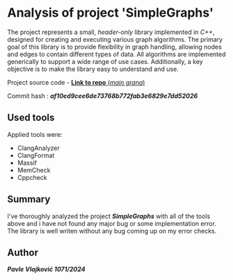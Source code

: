 # Analysis of project 'SimpleGraphs'

The project represents a small, _header-only_ library implemented in _C++_, designed for creating and executing various graph algorithms. The primary goal of this library is to provide flexibility in graph handling, allowing nodes and edges to contain different types of data. All algorithms are implemented generically to support a wide range of use cases. Additionally, a key objective is to make the library easy to understand and use.

Project source code - [**Link to repo** (_main grana_)](https://github.com/JovanDjordjevic/SimpleGraphs)

Commit hash : **_af10ed9cee6de73768b772fab3e6829e7dd52026_**

## Used tools

Applied tools were:
- ClangAnalyzer 
- ClangFormat
- Massif
- MemCheck
- Cppcheck

## Summary

I've thoroughly analyzed the project _**SimpleGraphs**_ with all of the tools above and i have not found any major bug or some implementation error. The library is well writen without any bug coming up on my error checks.

## Author

**_Pavle Vlajković 1071/2024_**
